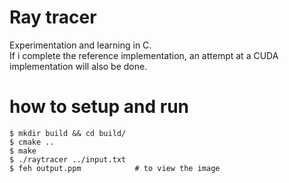 # Ray tracer

Experimentation and learning in C. \
If i complete the reference implementation, an attempt at a CUDA implementation will also be done.

# how to setup and run

```console
$ mkdir build && cd build/
$ cmake ..
$ make
$ ./raytracer ../input.txt
$ feh output.ppm            # to view the image
```

